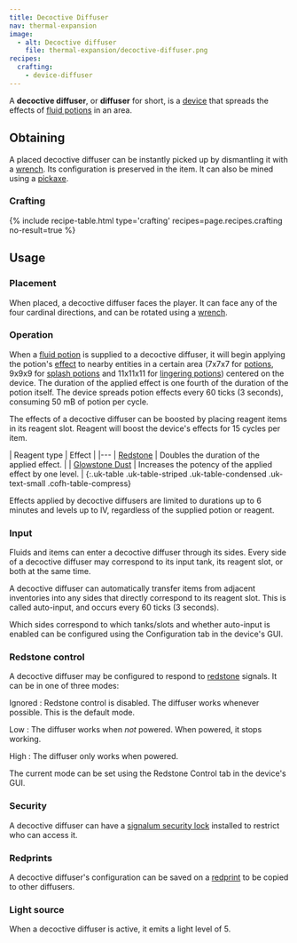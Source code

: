 ```yaml
---
title: Decoctive Diffuser
nav: thermal-expansion
image:
  - alt: Decoctive diffuser
    file: thermal-expansion/decoctive-diffuser.png
recipes:
  crafting:
    - device-diffuser
---
```


A **decoctive diffuser**, or **diffuser** for short, is a
[device](/docs/devices/) that spreads the effects of [fluid
potions](/docs/potion-fluid/) in an area.


Obtaining
---------

A placed decoctive diffuser can be instantly picked up by dismantling it with a
[wrench](/docs/wrenches/). Its configuration is preserved in the item. It can
also be mined using a [pickaxe](https://minecraft.gamepedia.com/Pickaxe).

### Crafting
{% include recipe-table.html type='crafting' recipes=page.recipes.crafting no-result=true %}


Usage
-----

### Placement
When placed, a decoctive diffuser faces the player. It can face any of the four
cardinal directions, and can be rotated using a [wrench](/docs/wrenches/).

### Operation
When a [fluid potion](/docs/potion-fluid/) is supplied to a decoctive diffuser,
it will begin applying the potion's
[effect](https://minecraft.gamepedia.com/Status_effect) to nearby entities in a
certain area (7x7x7 for [potions](https://minecraft.gamepedia.com/Potion), 9x9x9
for [splash potions](https://minecraft.gamepedia.com/Splash_Potion) and 11x11x11
for [lingering potions](https://minecraft.gamepedia.com/Lingering_Potion))
centered on the device. The duration of the applied effect is one fourth of the
duration of the potion itself. The device spreads potion effects every 60 ticks
(3 seconds), consuming 50 mB of potion per cycle.

The effects of a decoctive diffuser can be boosted by placing reagent items in
its reagent slot. Reagent will boost the device's effects for 15 cycles per
item.

| Reagent type | Effect |
|---
| [Redstone](https://minecraft.gamepedia.com/Redstone) | Doubles the duration of the applied effect. |
| [Glowstone Dust](https://minecraft.gamepedia.com/Glowstone_Dust) | Increases the potency of the applied effect by one level. |
{:.uk-table .uk-table-striped .uk-table-condensed .uk-text-small .cofh-table-compress}

Effects applied by decoctive diffusers are limited to durations up to 6 minutes
and levels up to IV, regardless of the supplied potion or reagent.

### Input
Fluids and items can enter a decoctive diffuser through its sides. Every side of
a decoctive diffuser may correspond to its input tank, its reagent slot, or both
at the same time.

A decoctive diffuser can automatically transfer items from adjacent inventories
into any sides that directly correspond to its reagent slot. This is called
auto-input, and occurs every 60 ticks (3 seconds).

Which sides correspond to which tanks/slots and whether auto-input is enabled
can be configured using the Configuration tab in the device's GUI.

### Redstone control
A decoctive diffuser may be configured to respond to
[redstone](https://minecraft.gamepedia.com/Redstone) signals. It can be in one
of three modes:

Ignored
: Redstone control is disabled. The diffuser works whenever possible. This is
the default mode.

Low
: The diffuser works when *not* powered. When powered, it stops working.

High
: The diffuser only works when powered.

The current mode can be set using the Redstone Control tab in the device's GUI.

### Security
A decoctive diffuser can have a [signalum security
lock](/docs/signalum-security-lock/) installed to restrict who can access it.

### Redprints
A decoctive diffuser's configuration can be saved on a
[redprint](/docs/redprint/) to be copied to other diffusers.

### Light source
When a decoctive diffuser is active, it emits a light level of 5.
